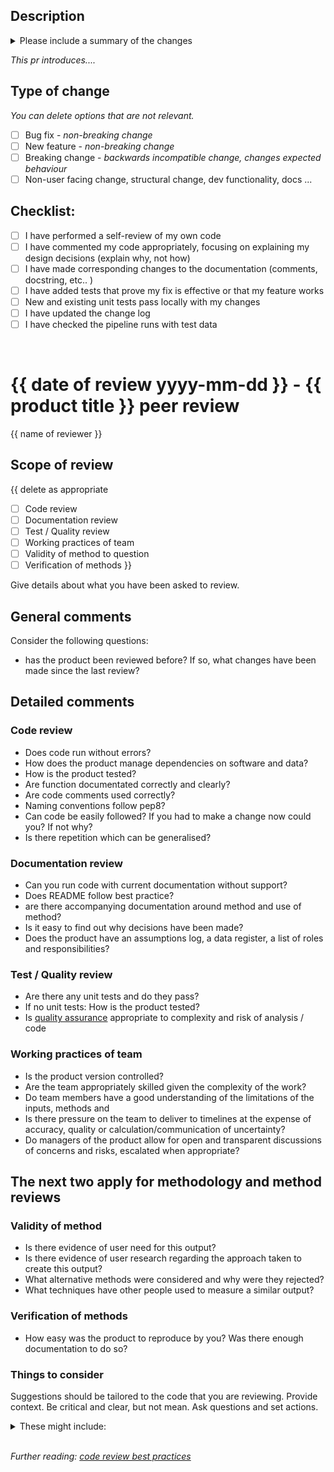 ## Description
<details><summary>Please include a summary of the changes</summary>

  - What is this change?
  - What does it fix?
  - Is this a bug fix or a feature and does it break any existing functionality?
  - How has it been tested?
</details>
 
*This pr introduces....*
## Type of change

*You can delete options that are not relevant.*

- [ ] Bug fix - *non-breaking change*
- [ ] New feature - *non-breaking change*
- [ ] Breaking change - *backwards incompatible change, changes expected behaviour*
- [ ] Non-user facing change, structural change, dev functionality, docs ...

## Checklist:

- [ ] I have performed a self-review of my own code
- [ ]  I have commented my code appropriately, focusing on explaining my design decisions (explain why, not how)
- [ ] I have made corresponding changes to the documentation (comments, docstring, etc.. )
- [ ] I have added tests that prove my fix is effective or that my feature works
- [ ] New and existing unit tests pass locally with my changes
- [ ] I have updated the change log
- [ ] I have checked the pipeline runs with test data

<br>

# {{ date of review yyyy-mm-dd }} - {{ product title }} peer review

{{ name of reviewer }}

## Scope of review

{{ delete as appropriate 

- [ ] Code review
- [ ] Documentation review
- [ ] Test / Quality review
- [ ] Working practices of team
- [ ] Validity of method to question
- [ ] Verification of methods }}

Give details about what you have been asked to review.

## General comments

Consider the following questions:
- has the product been reviewed before? If so, what changes have been made since the last review?

## Detailed comments

### Code review

- Does code run without errors?
- How does the product manage dependencies on software and data?
- How is the product tested?
- Are function documentated correctly and clearly?
- Are code comments used correctly?
- Naming conventions follow pep8?
- Can code be easily followed? If you had to make a change now could you? If not why?
- Is there repetition which can be generalised?

### Documentation review

- Can you run code with current documentation without support?
- Does README follow best practice?
- are there accompanying documentation around method and use of method?
- Is it easy to find out why decisions have been made?
- Does the product have an assumptions log, a data register, a list of roles and responsibilities?

### Test / Quality review
- Are there any unit tests and do they pass?
- If no unit tests: How is the product tested?
- Is [quality assurance](https://best-practice-and-impact.github.io/qa-of-code-guidance/checklists.html) appropriate to complexity and risk of analysis / code

### Working practices of team

- Is the product version controlled?
- Are the team appropriately skilled given the complexity of the work?
- Do team members have a good understanding of the limitations of the inputs, methods and 
- Is there pressure on the team to deliver to timelines at the expense of accuracy, quality or calculation/communication of uncertainty?
- Do managers of the product allow for open and transparent discussions of concerns and risks, escalated when appropriate?

## The next two apply for methodology and method reviews

### Validity of method

- Is there evidence of user need for this output?
- Is there evidence of user research regarding the approach taken to create this output?
- What alternative methods were considered and why were they rejected?
- What techniques have other people used to measure a similar output?

### Verification of methods

- How easy was the product to reproduce by you? Was there enough documentation to do so?


### Things to consider
Suggestions should be tailored to the code that you are reviewing. Provide context.
Be critical and clear, but not mean. Ask questions and set actions.
<details><summary>These might include:</summary>

- bugs that need fixing (does it work as expected? and does it work with other code
  that it is likely to interact with?)
- alternative methods (could it be written more efficiently or with more clarity?)
- documentation improvements (does the documentation reflect how the code actually works?)
- additional tests that should be implemented
  - Do the tests effectively assure that it
  works correctly? Are there additional edge cases/ negative tests to be considered?
- code style improvements (could the code be written more clearly?)
</details>
<br>

*Further reading: [code review best practices](https://best-practice-and-impact.github.io/qa-of-code-guidance/peer_review.html)*

